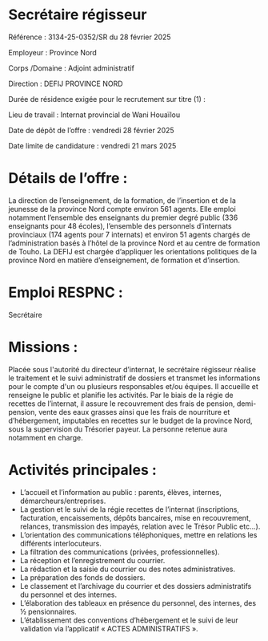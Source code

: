 # Secrétaire régisseur

Référence : 3134-25-0352/SR du 28 février 2025

Employeur : Province Nord

Corps /Domaine : Adjoint administratif

Direction : DEFIJ PROVINCE NORD

Durée de résidence exigée pour le recrutement sur titre (1) :

Lieu de travail : Internat provincial de Wani Houaïlou

Date de dépôt de l’offre : vendredi 28 février 2025

Date limite de candidature : vendredi 21 mars 2025

# Détails de l’offre :

La direction de l’enseignement, de la formation, de l’insertion et de la jeunesse de la province Nord compte environ 561 agents. Elle emploi notamment l’ensemble des enseignants du premier degré public (336 enseignants pour 48 écoles), l’ensemble des personnels d’internats provinciaux (174 agents pour 7 internats) et environ 51 agents chargés de l’administration basés à l’hôtel de la province Nord et au centre de formation de Touho. La DEFIJ est chargée d’appliquer les orientations politiques de la province Nord en matière d’enseignement, de formation et d’insertion.

# Emploi RESPNC :

Secrétaire

# Missions :

Placée sous l'autorité du directeur d’internat, le secrétaire régisseur réalise le traitement et le suivi administratif de dossiers et transmet les informations pour le compte d'un ou plusieurs responsables et/ou équipes. Il accueille et renseigne le public et planifie les activités. Par le biais de la régie de recettes de l’internat, il assure le recouvrement des frais de pension, demi-pension, vente des eaux grasses ainsi que les frais de nourriture et d’hébergement, imputables en recettes sur le budget de la province Nord, sous la supervision du Trésorier payeur. La personne retenue aura notamment en charge.

# Activités principales :

- L’accueil et l’information au public : parents, élèves, internes, démarcheurs/entreprises.
- La gestion et le suivi de la régie recettes de l’internat (inscriptions, facturation, encaissements, dépôts bancaires, mise en recouvrement, relances, transmission des impayés, relation avec le Trésor Public etc…).
- L’orientation des communications téléphoniques, mettre en relations les différents interlocuteurs.
- La filtration des communications (privées, professionnelles).
- La réception et l’enregistrement du courrier.
- La rédaction et la saisie du courrier ou des notes administratives.
- La préparation des fonds de dossiers.
- Le classement et l’archivage du courrier et des dossiers administratifs du personnel et des internes.
- L’élaboration des tableaux en présence du personnel, des internes, des ½ pensionnaires.
- L’établissement des conventions d’hébergement et le suivi de leur validation via l’applicatif « ACTES ADMINISTRATIFS ».